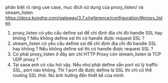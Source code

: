 phân biệt rõ ràng use case, mục đích sử dụng của proxy_listen/ và stream_listen https://docs.konghq.com/gateway/3.7.x/reference/configuration/#proxy_listen
1. proxy_listen có yêu cầu define ssl để chỉ định địa chỉ đó handle SSL hay không ? Nếu không define ssl thì có handle được request SSL ? 
2. stream_listen có yêu cầu define ssl để chỉ định địa chỉ đó handle SSL hay không ? Nếu không define ssl thì có handle được request SSL ?
3. Có phải proxy_listen ở đây ám chỉ HTTP Proxy còn stream_listen là TCP UDP proxy ?
4. Tại saoa anh có câu hỏi vậy. Nếu như phải define sẵn port xử lý traffic SSL, port nào không. Thì 1 port đã được define là SSL thì chỉ có thể routing SSL thôi. Nó ảnh hưởng đến thiết kế của mình